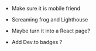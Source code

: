 

* Make sure it is mobile friend 
* Screaming frog and Lighthouse

* Maybe turn it into a React page?
* Add Dev.to badges ?